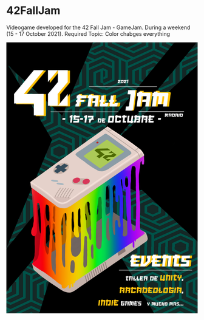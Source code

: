 # 42FallJam
Videogame developed for the 42 Fall Jam - GameJam. During a weekend (15 - 17 October 2021). Required Topic: Color chabges everything

![](cartel.jpg)

